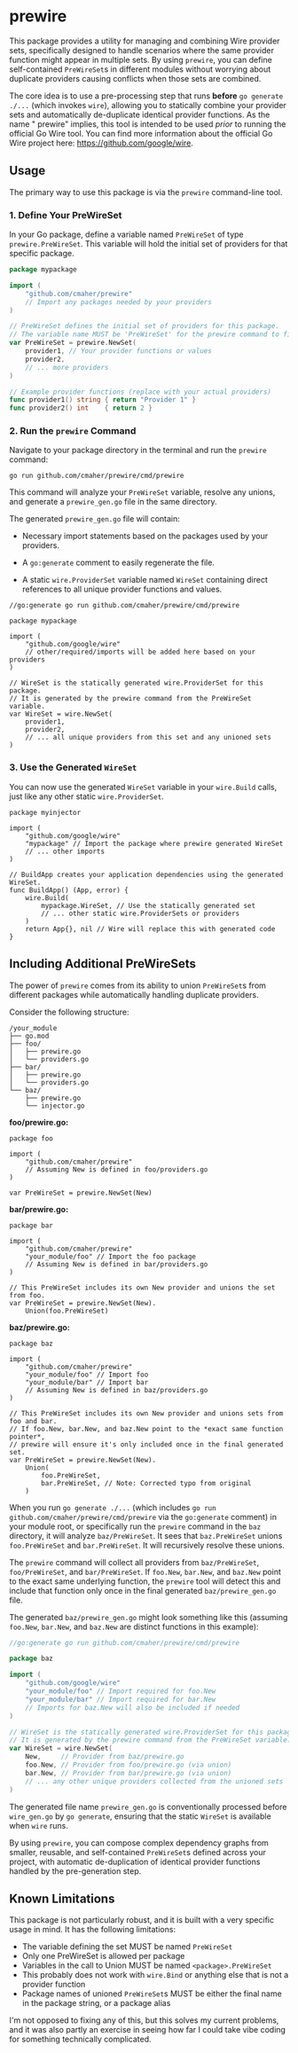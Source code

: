 # prewire

This package provides a utility for managing and combining Wire provider sets, specifically designed to handle scenarios
where the same provider function might appear in multiple sets. By using `prewire`, you can define self-contained
`PreWireSet`s in different modules without worrying about duplicate providers causing conflicts when those sets are
combined.

The core idea is to use a pre-processing step that runs **before** `go generate ./...` (which invokes `wire`), allowing
you to statically combine your provider sets and automatically de-duplicate identical provider functions. As the name "
prewire" implies, this tool is intended to be used *prior* to running the official Go Wire tool. You can find more
information about the official Go Wire project here: <https://github.com/google/wire>.

## Usage

The primary way to use this package is via the `prewire` command-line tool.

### 1. Define Your PreWireSet

In your Go package, define a variable named `PreWireSet` of type `prewire.PreWireSet`. This variable will hold the
initial set of providers for that specific package.

```go
package mypackage

import (
	"github.com/cmaher/prewire"
	// Import any packages needed by your providers
)

// PreWireSet defines the initial set of providers for this package.
// The variable name MUST be 'PreWireSet' for the prewire command to find it.
var PreWireSet = prewire.NewSet(
	provider1, // Your provider functions or values
	provider2,
	// ... more providers
)

// Example provider functions (replace with your actual providers)
func provider1() string { return "Provider 1" }
func provider2() int    { return 2 }

```

### 2. Run the `prewire` Command

Navigate to your package directory in the terminal and run the `prewire` command:

```
go run github.com/cmaher/prewire/cmd/prewire
```

This command will analyze your `PreWireSet` variable, resolve any unions, and generate a `prewire_gen.go` file in the
same directory.

The generated `prewire_gen.go` file will contain:

* Necessary import statements based on the packages used by your providers.

* A `go:generate` comment to easily regenerate the file.

* A static `wire.ProviderSet` variable named `WireSet` containing direct references to all unique provider functions and
  values.

```
//go:generate go run github.com/cmaher/prewire/cmd/prewire

package mypackage

import (
	"github.com/google/wire"
	// other/required/imports will be added here based on your providers
)

// WireSet is the statically generated wire.ProviderSet for this package.
// It is generated by the prewire command from the PreWireSet variable.
var WireSet = wire.NewSet(
	provider1,
	provider2,
	// ... all unique providers from this set and any unioned sets
)

```

### 3. Use the Generated `WireSet`

You can now use the generated `WireSet` variable in your `wire.Build` calls, just like any other static
`wire.ProviderSet`.

```
package myinjector

import (
	"github.com/google/wire"
	"mypackage" // Import the package where prewire generated WireSet
	// ... other imports
)

// BuildApp creates your application dependencies using the generated WireSet.
func BuildApp() (App, error) {
	wire.Build(
		mypackage.WireSet, // Use the statically generated set
		// ... other static wire.ProviderSets or providers
	)
	return App{}, nil // Wire will replace this with generated code
}

```

## Including Additional PreWireSets

The power of `prewire` comes from its ability to union `PreWireSet`s from different packages while automatically
handling duplicate providers.

Consider the following structure:

```
/your_module
├── go.mod
├── foo/
│   ├── prewire.go
│   └── providers.go
├── bar/
│   ├── prewire.go
│   └── providers.go
└── baz/
    ├── prewire.go
    └── injector.go
```

**foo/prewire.go:**

```
package foo

import (
	"github.com/cmaher/prewire"
	// Assuming New is defined in foo/providers.go
)

var PreWireSet = prewire.NewSet(New)

```

**bar/prewire.go:**

```
package bar

import (
	"github.com/cmaher/prewire"
	"your_module/foo" // Import the foo package
	// Assuming New is defined in bar/providers.go
)

// This PreWireSet includes its own New provider and unions the set from foo.
var PreWireSet = prewire.NewSet(New).
	Union(foo.PreWireSet)

```

**baz/prewire.go:**

```
package baz

import (
	"github.com/cmaher/prewire"
	"your_module/foo" // Import foo
	"your_module/bar" // Import bar
	// Assuming New is defined in baz/providers.go
)

// This PreWireSet includes its own New provider and unions sets from foo and bar.
// If foo.New, bar.New, and baz.New point to the *exact same function pointer*,
// prewire will ensure it's only included once in the final generated set.
var PreWireSet = prewire.NewSet(New).
	Union(
		foo.PreWireSet,
		bar.PreWireSet, // Note: Corrected typo from original
	)

```

When you run `go generate ./...` (which includes `go run github.com/cmaher/prewire/cmd/prewire` via the `go:generate`
comment) in your module root, or specifically run the `prewire` command in the `baz` directory, it will analyze
`baz/PreWireSet`. It sees that `baz.PreWireSet` unions `foo.PreWireSet` and `bar.PreWireSet`. It will recursively
resolve these unions.

The `prewire` command will collect all providers from `baz/PreWireSet`, `foo/PreWireSet`, and `bar/PreWireSet`. If
`foo.New`, `bar.New`, and `baz.New` point to the exact same underlying function, the `prewire` tool will detect this and
include that function only once in the final generated `baz/prewire_gen.go` file.

The generated `baz/prewire_gen.go` might look something like this (assuming `foo.New`, `bar.New`, and `baz.New` are
distinct functions in this example):

```go
//go:generate go run github.com/cmaher/prewire/cmd/prewire

package baz

import (
	"github.com/google/wire"
	"your_module/foo" // Import required for foo.New
	"your_module/bar" // Import required for bar.New
	// Imports for baz.New will also be included if needed
)

// WireSet is the statically generated wire.ProviderSet for this package.
// It is generated by the prewire command from the PreWireSet variable.
var WireSet = wire.NewSet(
	New,     // Provider from baz/prewire.go
	foo.New, // Provider from foo/prewire.go (via union)
	bar.New, // Provider from bar/prewire.go (via union)
	// ... any other unique providers collected from the unioned sets
)

```

The generated file name `prewire_gen.go` is conventionally processed before `wire_gen.go` by `go generate`, ensuring
that the static `WireSet` is available when `wire` runs.

By using `prewire`, you can compose complex dependency graphs from smaller, reusable, and self-contained `PreWireSet`s
defined across your project, with automatic de-duplication of identical provider functions handled by the pre-generation
step.

## Known Limitations

This package is not particularly robust, and it is built with a very specific usage in mind. It has the following
limitations:

* The variable defining the set MUST be named `PreWireSet`
* Only one PreWireSet is allowed per package
* Variables in the call to Union MUST be named `<package>.PreWireSet`
* This probably does not work with `wire.Bind` or anything else that is not a provider function
* Package names of unioned `PreWireSet`s MUST be either the final name in the package string, or a package alias

I'm not opposed to fixing any of this, but this solves my current problems, and it was also partly an exercise in seeing
how far I could take vibe coding for something technically complicated. 